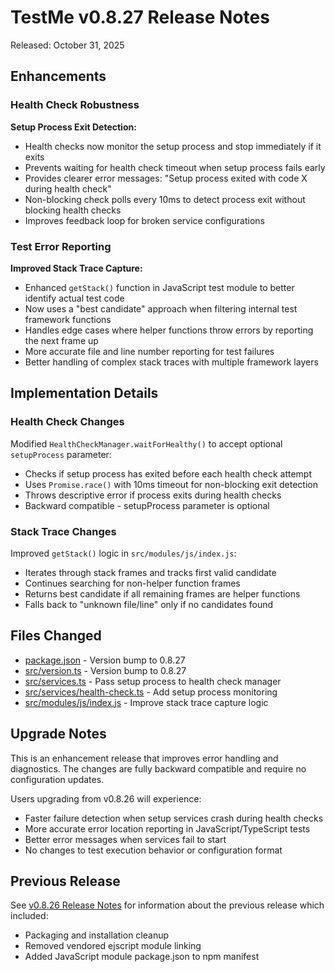 # TestMe v0.8.27 Release Notes

Released: October 31, 2025

## Enhancements

### Health Check Robustness

**Setup Process Exit Detection:**
- Health checks now monitor the setup process and stop immediately if it exits
- Prevents waiting for health check timeout when setup process fails early
- Provides clearer error messages: "Setup process exited with code X during health check"
- Non-blocking check polls every 10ms to detect process exit without blocking health checks
- Improves feedback loop for broken service configurations

### Test Error Reporting

**Improved Stack Trace Capture:**
- Enhanced `getStack()` function in JavaScript test module to better identify actual test code
- Now uses a "best candidate" approach when filtering internal test framework functions
- Handles edge cases where helper functions throw errors by reporting the next frame up
- More accurate file and line number reporting for test failures
- Better handling of complex stack traces with multiple framework layers

## Implementation Details

### Health Check Changes

Modified `HealthCheckManager.waitForHealthy()` to accept optional `setupProcess` parameter:
- Checks if setup process has exited before each health check attempt
- Uses `Promise.race()` with 10ms timeout for non-blocking exit detection
- Throws descriptive error if process exits during health checks
- Backward compatible - setupProcess parameter is optional

### Stack Trace Changes

Improved `getStack()` logic in `src/modules/js/index.js`:
- Iterates through stack frames and tracks first valid candidate
- Continues searching for non-helper function frames
- Returns best candidate if all remaining frames are helper functions
- Falls back to "unknown file/line" only if no candidates found

## Files Changed

- [package.json](../../package.json) - Version bump to 0.8.27
- [src/version.ts](../../src/version.ts) - Version bump to 0.8.27
- [src/services.ts](../../src/services.ts) - Pass setup process to health check manager
- [src/services/health-check.ts](../../src/services/health-check.ts) - Add setup process monitoring
- [src/modules/js/index.js](../../src/modules/js/index.js) - Improve stack trace capture logic

## Upgrade Notes

This is an enhancement release that improves error handling and diagnostics. The changes are fully backward compatible and require no configuration updates.

Users upgrading from v0.8.26 will experience:
- Faster failure detection when setup services crash during health checks
- More accurate error location reporting in JavaScript/TypeScript tests
- Better error messages when services fail to start
- No changes to test execution behavior or configuration format

## Previous Release

See [v0.8.26 Release Notes](v0.8.26.md) for information about the previous release which included:
- Packaging and installation cleanup
- Removed vendored ejscript module linking
- Added JavaScript module package.json to npm manifest
